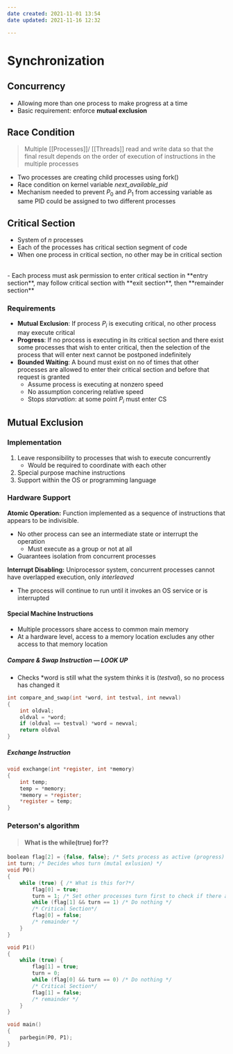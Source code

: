 ```yaml
---
date created: 2021-11-01 13:54
date updated: 2021-11-16 12:32

---
```


# Synchronization

## Concurrency

- Allowing more than one process to make progress at a time
- Basic requirement: enforce **mutual exclusion**

## Race Condition

> Multiple [[Processes]]/ [[Threads]] read and write data so that the final result depends on the order of execution of instructions in the multiple processes

- Two processes are creating child processes using fork()
- Race condition on kernel variable _next_available_pid_
- Mechanism needed to prevent $P_0$ and $P_1$ from accessing variable as same PID could be assigned to two different processes

## Critical Section

- System of $n$ processes
- Each of the processes has critical section segment of code
- When one process in critical section, no other may be in critical section

<br>
- Each process must ask permission to enter critical section in **entry section**, may follow critical section with **exit section**, then **remainder section**

### Requirements

- **Mutual Exclusion**: If process $P_i$ is executing critical, no other process may execute critical
- **Progress**: If no process is executing in its critical section and there exist some processes that wish to enter critical, then the selection of the process that will enter next cannot be postponed indefinitely
- **Bounded Waiting**: A bound must exist on no of times that other processes are allowed to enter their critical section and before that request is granted
  - Assume process is executing at nonzero speed
  - No assumption concering relative speed
  - Stops _starvation_: at some point $P_i$ must enter CS

## Mutual Exclusion

### Implementation

1. Leave responsibility to processes that wish to execute concurrently
   - Would be required to coordinate with each other
2. Special purpose machine instructions
3. Support within the OS or programming language

### Hardware Support

**Atomic Operation:** Function implemented as a sequence of instructions that appears to be indivisible.

- No other process can see an intermediate state or interrupt the operation
  - Must execute as a group or not at all
- Guarantees isolation from concurrent processes

**Interrupt Disabling:** Uniprocessor system, concurrent processes cannot have overlapped execution, only _interleaved_

- The process will continue to run until it invokes an OS service or is interrupted

#### Special Machine Instructions

- Multiple processors share access to common main memory
- At a hardware level, access to a memory location excludes any other access to that memory location

##### Compare & Swap Instruction — LOOK UP

- Checks \*word is still what the system thinks it is (_testval_), so no process has changed it

```c
int compare_and_swap(int *word, int testval, int newval)
{
	int oldval;
	oldval = *word;
	if (oldval == testval) *word = newval;
	return oldval
}
```


##### Exchange Instruction

```c
void exchange(int *register, int *memory)
{
	int temp;
	temp = *memory;
	*memory = *register;
	*register = temp;
}
```

### Peterson's algorithm

> #### What is the while(true) for??

```c
boolean flag[2] = {false, false}; /* Sets process as active (progress) */
int turn; /* Decides whos turn (mutal exlusion) */
void P0()
{
	while (true) { /* What is this for?*/
		flag[0] = true; 
		turn = 1; /* Set other processes turn first to check if there are any other active processes first */
		while (flag[1] && turn == 1) /* Do nothing */
		/* Critical Section*/
		flag[0] = false;
		/* remainder */
	}
}

void P1()
{
	while (true) {
		flag[1] = true;
		turn = 0;
		while (flag[0] && turn == 0) /* Do nothing */
		/* Critical Section*/
		flag[1] = false;
		/* remainder */
	}
}

void main()
{
	parbegin(P0, P1);
}
```
